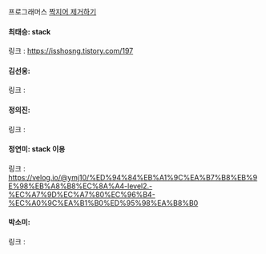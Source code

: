 프로그래머스 [짝지어 제거하기](https://school.programmers.co.kr/learn/courses/30/lessons/12973)<br>

#### 최태승: stack
링크 : https://isshosng.tistory.com/197

#### 김선웅: 
링크 : 

#### 정의진: 
링크 : 

#### 정연미: stack 이용
링크 : https://velog.io/@ymj10/%ED%94%84%EB%A1%9C%EA%B7%B8%EB%9E%98%EB%A8%B8%EC%8A%A4-level2.-%EC%A7%9D%EC%A7%80%EC%96%B4-%EC%A0%9C%EA%B1%B0%ED%95%98%EA%B8%B0

#### 박소미: 
링크 : 
